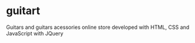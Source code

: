 # guitart
 Guitars and guitars acessories online store developed with HTML, CSS and JavaScript with JQuery
